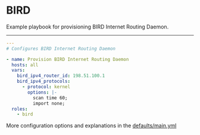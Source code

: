 # BIRD

Example playbook for provisioning BIRD Internet Routing Daemon.

---

```yml
---
# Configures BIRD Internet Routing Daemon

- name: Provision BIRD Internet Routing Daemon
  hosts: all
  vars:
    bird_ipv4_router_id: 198.51.100.1
    bird_ipv4_protocols:
      - protocol: kernel
        options: |-
          scan time 60;
          import none;
  roles:
    - bird
```

More configuration options and explanations in the [defaults/main.yml](/bird/defaults/main.yml)
